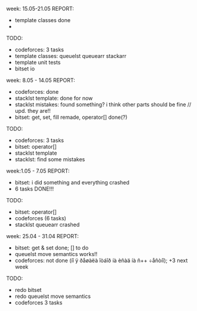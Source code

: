 week: 15.05-21.05
REPORT:
- template classes done
- 

TODO:
- codeforces: 3 tasks
- template classes: queuelst queuearr stackarr 
- template unit tests
- bitset io 

week: 8.05 - 14.05
REPORT:
- codeforces: done
- stacklst template: done for now
- stacklst mistakes: found something? i think other parts should be fine // upd. they are!!
- bitset: get, set, fill remade, operator[] done(?)

TODO:
- codeforces: 3 tasks
- bitset: operator[]
- stacklst template
- stacklst: find some mistakes

week:1.05 - 7.05
REPORT:
- bitset: i did something and everything crashed
- 6 tasks DONE!!!

TODO:
- bitset: operator[]
- codeforces (6 tasks)
- stacklst queuearr crashed

week: 25.04 - 31.04
REPORT:
- bitset: get & set done; [] to do
- queuelst move semantics works!!
- codeforces: not done (íî ÿ ðåøàëà îòáîð íà èñàä íà ñ++ ÷åñòíî); +3 next week

TODO:
- redo bitset
- redo queuelst move semantics
- codeforces 3 tasks
